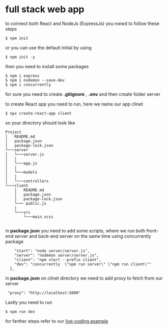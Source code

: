# full stack web app

to connect both React and NodeJs (ExpressJs) you nwwd to follow these steps

```
$ npm init
```

or you can use the default initial by using

```
$ npm init -y
```

then you need to install some packages

```
$ npm i express
$ npm i nodemon --save-dev
$ npm i concurrently

```

for sure you need to create **.gitignore** , **.env** and then create folder server

to create React app you need to run, here we name our app clinet

```
$ npx create-react-app client
```

so your directory should look like

```
Project
│   README.md
│   package.json
|   package-lock.json
└───server
│   └───server.js
│   │
|   └───app.js
│   │
|   └───models
│   │
|   └───controllers
└───client
    │   README.md
    │   package.json
    |   package-lock.json
    └─── public.js
    |
    └───src
        └───main.scss


```

in **package.json** you need to add some scripts, where we run both front-end server and back-end server on the same time using concurrently package

```"scripts": {
    "start": "node server/server.js",
    "server": "nodemon server/server.js",
    "client": "npm start --prefix client",
    "dev": "concurrently  \"npm run server\" \"npm run client\""
  },
```

in **package.json** on clinet directory we need to add proxy to fetch from our server

```
 "proxy": "http://localhost:5000"
```

Lastly you need to run

```
$ npm run dev
```

for farther steps refer to our [live-coding example ](https://github.com/FBw-26/live-coding/tree/master/sep/21-09)
